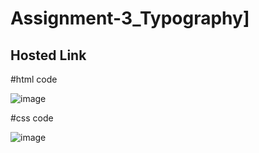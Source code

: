 # Assignment-3_Typography]

<h2>Hosted Link</h2>
<a></a>

#html code

![image](https://github.com/sanketmahadik191/Assignment-3_Typography/assets/125791466/9776e814-6657-47b0-a619-6863bdd426c6)

#css code

![image](https://github.com/sanketmahadik191/Assignment-3_Typography/assets/125791466/92e6fd2d-30c1-437e-9e87-649daba638be)

